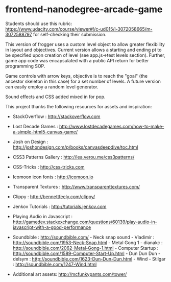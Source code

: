 frontend-nanodegree-arcade-game
===============================

Students should use this rubric: https://www.udacity.com/course/viewer#!/c-ud015/l-3072058665/m-3072588797
for self-checking their submission.

This version of frogger uses a custom level object to allow greater flexibility in layout and objectives. Current version allows a starting and ending pt to be specified upon creation of level (see app.js->test levels section). Further, game app code was encapsulated with a public API return for better programming SOP.

Game controls with arrow keys, objective is to reach the "goal" (the ancestor skeleton in this case) for a set number of levels. A future version can easily employ a random level generator.

Sound effects and CSS added mixed in for pop.

This project thanks the following resources for assets and inspiration:
- StackOverflow : http://stackoverflow.com

- Lost Decade Games : http://www.lostdecadegames.com/how-to-make-a-simple-html5-canvas-game/

- Josh on Design : http://joshondesign.com/p/books/canvasdeepdive/toc.html

- CSS3 Patterns Gallery : http://lea.verou.me/css3patterns/

- CSS-Tricks : http://css-tricks.com

- Icomoon icon fonts : http://icomoon.io

- Transparent Textures : http://www.transparenttextures.com/

- Clippy : http://bennettfeely.com/clippy/

- Jenkov Tutorials : http://tutorials.jenkov.com

- Playing Audio in Javascript : http://gamedev.stackexchange.com/questions/60139/play-audio-in-javascript-with-a-good-performance

- Soundbible : http://soundbible.com/
		- Neck snap sound - Vladimir : http://soundbible.com/1953-Neck-Snap.html
		- Metal Gong 1 - dianakc : http://soundbible.com/2062-Metal-Gong-1.html
		- Computer Startup : http://soundbible.com/1589-Computer-Start-Up.html
		- Dun Dun Dun - delsym : http://soundbible.com/1623-Dun-Dun-Dun.html
		- Wind - Stilgar : http://soundbible.com/1247-Wind.html

- Additional art assets: http://mcfunkypants.com/tower/

